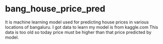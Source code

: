 # bang_house_price_pred
It is machine learning model used for predicting house prices in various locations of bangaluru.
I got data to learn my model is from kaggle.com
This data is too old so today price must be higher than that price predicted by model.

